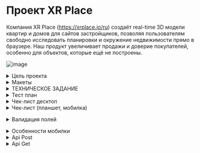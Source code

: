 # Проект XR Place

Компания XR Place (https://xrplace.io/ru) создаёт real-time 3D модели квартир и домов для сайтов застройщиков,
позволяя пользователям свободно исследовать планировки и окружение недвижимости прямо в браузере.
Наш продукт увеличивает продажи и доверие покупателей, особенно для объектов, которые ещё не построены.


![image](https://github.com/user-attachments/assets/06d7202b-ca03-4f88-9740-06dd75e46b7c)

<details>
  <summary>Цель проекта</summary>

  Цель проекта — создать сайт, который демонстрирует возможности и преимущества 3D визуализации, 
  направленный на привлечение девелоперов и агентств недвижимости. Дизайн должен быть современным, 
  с акцентом на интерактивность и SEO-оптимизацию. Важно также включить видео и интерактивные 
  демо для полного погружения пользователей.
</details>

<details>
  <summary>Макеты</summary>
  
    
[Figma](https://clck.ru/3EQNom)

![image](https://github.com/user-attachments/assets/c5ee2153-3d43-4654-8259-8a8c5a96f140)

</details>

<details>
  <summary>ТЕХНИЧЕСКОЕ ЗАДАНИЕ</summary>

  # Описание проекта
  
Мы создаём real-time 3D квартиры и дома для сайтов застройщиков - это похоже на web игру, где мы показываем планировку и локацию вокруг будущей недвижимости. 
Это особенно актуально для покупателей из других городов, а также для объектов недвижимости, которые ещё не построены.
Создать сайт, где будет понятно, что за продукт мы делаем, и показать его преимущества. В первую очередь сайт нужен, чтобы направить туда партнеров, 
с кем мы ведем переговоры напрямую. Трафик лить пока не планируем, но это тоже в будущем возможно.
Работающий сайт https://xrplace.io/ 

# Стек 

NextJS: Основной фреймворк для создания интерфейса. 
TypeScript: Статически типизированный язык программирования
SASS (SCSS): Препроцессор CSS для создания модульных, многоразовых стилей, облегчая поддержку и структурирование стилей приложения.
Можно использовать  Tailwind.
 TanStack Query или встроенные механизмы nextjs для отправки запросов.

# Результат

Репозиторий на гитхабе должен содержать:
воспроизводимый код проекта
описание и инструкция по запуску в файле README.md

# Требования к окружению

Node.js (рекомендуется v18.x.x и выше)
npm (рекомендуется v7.x.x и выше)

# Требования к инфраструктуре

Инфраструктура nextjs.
Настроенный линтинг eslint, prettier, editorconfig
Автоформатирование и проверка линтера при коммите с помощью husky
Commitizen для структурированных коммитов

# Организация работы в репозитории:

— ветка main главная, в нее нельзя напрямую коммитить, только через пулл-реквест после проверки наставником
— ветка develop, основная рабочая где собираете код, сюда сливаются через пулл-реквесты выполненные фиксы и фичи, проверяется тимлидами или другими участниками команды на кросс-ревью
— ветки fix/* feat/* chore/* для работы над задачами, соответственно исправления, новые фичи, задачи не связанные с изменением основного кода (сборка, тулсет, документация, тесты и т.д.).



# Функциональные требования 

Сайт во многом визиточный, но точно нужно оставить место под call to action - заполнить форму на демо.
Кроме этого должно быть место под i-frame с нашим виджетом и его видео вариантом (как мне сейчас представляется)

По разделам можно отталкиваться от текущей версии сайта, сейчас у нас так:
Слоган - главное преимущество - видео версия нашего продукта
Ключевые фичи (вид из окна, интерактивность, свобода перемещения)
Сам 3D виджет в работе

Преимущества
Доступность с любого устройства
Форма заявки на демо, чтобы узнать стоимость
Контакты
Подвал
Политика обработки данных и cookies

## Поддержка мультиязычности  

Нужна поддержка переключения языка для контента (в nextjs есть механизмы)

## Анимации и интерактивность

Для анимаций и интерактивности использовать библиотеки GSAP (для скрола и появления) или Three.js для создания вау эффекта, но при этом сильно не перегружать сайт анимациями.

# План работ:

**1 месяц: реализация MVP, можно не полностью реализовать стили и эффекты и опустить второстепенный функционал.** 

## 1-я неделя:

**Задача 1**. Инициализация рабочего пространства
- создать репозиторий
- инициализировать структуру файлов и проект на nextjs
- настроить тесты (jest)
- установить и настроить инструментарий (eslint, prettier, stylelint, husky + lint-staged)
**Задача 2**. Подготовка базового кода (до получения макета, важно именование и расположение, содержание пока не важно)
- определить переменные окружения
- определить базовые константы в коде
- определить SCSS (и если надо CSS) переменные
- разметить структуру под будущий код, выделить фичи если работаем по FSD
  в ui-kit выделить как минимум типографику, формы, кнопки, базовые контейнеры
- в компоненты app, header, footer и layout
- в сервисы базовый API, если планируется работа с localStorage это тоже сюда, нельзя в компонентах напрямую работать с окружением для переиспользуемости кода
- если будем использовать глобальный менеджер состояний, то настраиваем и подключаем его, создаем в структуре требуемые под него файлы.
- 
💡 РЕВЬЮ: проверка базовой структуры проекта, тулсет настроен, сборка работает
  
**2-я и 3-я неделя, задачи выполняются параллельно по мере поступления требуемых вводных:**

**Задача 3**. Начинаем реализацию с UI-kit (уже должны быть вайрфреймы или черновик макета)
- создаем в структуре файлы под требуемые компоненты по макетам
- по мере готовности макета реализуем компоненты ui-kit, тестируем их и сверяемся с дизайнерами по реализации (могут быть правки)
- по готовности нужных компонентов в ui-kit начинаем накидывать компоненты (секции и блоки страниц), компонент начинаем только когда готовы все ui-kit элементы для него (не хардкодим! переиспользуем код)
- по готовности нужных компонент собираем страницы, данные мокаем через сервисы, где вместо запроса к API пока для отладки сразу возвращаем данные (Promise.resolve)
- Совет: Разделяйте отображение и бизнес логику (если проще: в одном компоненте верстка, в другом подключение к данным и обработчики событий, эффектов и т.д

**Задача 4**. Интеграция с сервером (требуется OpenAPI\Swagger контракт с бэкендом)

- начинать интеграцию нужно с авторизации если она есть
- обработку данных для соответствия требования фронтенда лучше проводить на уровне API-клиента, чтобы в компонент данные поступали уже в нужном виде.
- реализуем методы API по мере готовности на бекенде. Проверяем сначала в Postman и потом уже через код нашего API клиента. Можно автоматизировать через jest тестами.
  
💡 РЕВЬЮ: проверка базовой реализации, есть сторибук и в нем как минимум ui-kit, даже если еще нет интеграции, то данные не захардкожены, а вынесены в сервисы

## 4-я неделя:

**Задача 5**. Собираем все вместе
- Настраиваем сборку и деплой на сервер (деплоит бэк, мы даем исходные данные и по возможности создаем Dockerfile в своем репозитории)
- по мере говности API и страниц можно подключать данные к страницам. Подключение данных без глобального менеджера состояний делаем на уровне страницы,
  а с глобальным менеджером на уровне экшенов. Все методы работы с окружением также спускаем через пропсы.
- Финализируем внешний вид и функциональность приложения
- Пишем интеграционные тесты для проверки страниц в сборе (с моками)
- Фиксим ошибки по баг-репортам тестирования
  
💡 РЕВЬЮ: проверка опубликованного на сервере приложения

## 2-й месяц: Доработка, пред-релизная подготовка

**1-я и 2-я неделя:**

**Задача 6**. Доработка всей функциональности
- реализуем в том числе второстепенную функциональность не сделанную в первый месяц
- добиваем все стили и эффекты
- Производим локальный рефакторинг в требуемых компонентах и страницах если есть возможность уменьшить кодовую базу и более эффективно переиспользовать код
- оптимизируем производительность по необходимости, добавляем ленивую загрузку страниц, добавляем кэш на API запросы чтения, оптимизируем assets
- удаляем отладочный код и вывод в консоль (если нужно оставить в критических местах, можно скрыть через console.debug или обернуть в debug и выводить только при установленной в localStorage переменной)
- 
## 3-я и 4-я неделя: 

**Задача 7**. Тестируем, Фиксим, повторяем...

- Фиксим, доделываем
- Заполняем документацию: стэк, команда, инструкция по подготовке и запуску проекта, верхнеуровневая архитектура, ключевые компоненты,
  конфигурация (где лежат наши переменные, константы, как ключить логирование и т.д.), что сделано\что нет, известные проблемы или потенциальные места для рефакторинга и улучшения если известны.
- Тесты нужны хотя бы на уровне снэпшотов, чтобы понимать где что поменялось в случае изменения компонент.
- 
💡 РЕВЬЮ: финальное

# Финальное демо:

1. Собираемся, демонстрируем задеплоенное приложение, показываем работу основного функционала.
2. Объясняем какие решения применили (FSD, глобальный менеджер состояний, настройки тулсета, структура компонент) и почему
3. Рефлексия — что получилось, что не очень, какой опыт вынесли и насколько удалось освоиться с инструментарием и удержаться в рамках заданного процесса.
4. Что можно было бы улучшить, какие советы дали бы себе на старте с уже имеющимся опытом.

   
</details>

<details>
  <summary>Тест план</summary>
  
[Тест план](https://clck.ru/3EMcb9)

# Тест-план для UI/UX, кроссбраузерного и кроссплатформенного тестирования лендинга

## Цели тестирования
1. Проверить корректность отображения всех UI-элементов на разных браузерах (Chrome, Firefox, Safari) и разрешениях (Desktop 1920x1080, Tablet 768x1024, Mobile 360x640).
2. Убедиться в соответствии всех визуальных и интерактивных элементов макету, включая цвет, шрифты, расположение и стилизацию.
3. Проверить удобство использования (UX) на всех устройствах и браузерах, включая взаимодействие с кнопками и полями ввода.
4. Проверить адаптивность интерфейса и удобство взаимодействия с элементами на мобильных устройствах.

## Сценарии тестирования

### 1. Тестирование UI-элементов (вёрстка)
   - **Проверка фона**:
     - Градиент одинаково отображается на всех устройствах и браузерах.
   - **Проверка всех текстовых элементов**:
     - Заголовки, подзаголовки, обычные тексты имеют верный цвет, шрифт, и начертание.
     - Размер и расположение текста остаётся неизменным и адаптивным на всех устройствах.
   - **Проверка всех кнопок и полей ввода**:
     - Кнопки и поля отображаются корректно, соответствуют макету по цвету, размеру, тексту, и выравниванию.
     - На мобильных и планшетах кнопки адаптируются и остаются удобными для нажатия.
     - Проверка текста внутри полей ввода (плейсхолдеры) на правильность цвета и расположения.
   - **Проверка иконок социальных сетей и навигации**:
     - Кнопки для Instagram и LinkedIn имеют корректные иконки, отступы, и стиль (рамка и стрелка).
     - Пункты навигации отображаются в вертикальном порядке, с равномерными отступами, и легко кликабельны.

### 2. Проверка UX (удобства использования)
   - **Проверка кликабельности и доступности кнопок**:
     - Все кнопки и ссылки имеют корректные области нажатия, особенно на мобильных устройствах.
     - Кнопки социальных сетей и навигации легко нажимаются и открываются корректно.
   - **Адаптивность и визуальная иерархия**:
     - Проверка соответствия структуры и иерархии элементов на различных устройствах.
     - Заголовки и основные разделы видимы сразу и не перекрыты другими элементами.
   - **Проверка интерактивных элементов**:
     - При нажатии на кнопки и ссылки присутствует визуальная обратная связь, например, изменение цвета кнопок.
     - Взаимодействие с выпадающими элементами (например, вопросы в блоке FAQ и Преимущества) должно быть удобным на всех устройствах.

## Матрица тестирования

| Тест-кейс                        | Chrome (Desktop) | Firefox (Desktop) | Safari (Desktop) | iPad (Tablet) | Android (Tablet) | iOS (Mobile) | Android (Mobile) |
|----------------------------------|------------------|--------------------|------------------|---------------|------------------|--------------|------------------|
| Градиентный фон                  | ✅               | ✅                 | ✅               | ✅            | ✅               | ✅           | ✅               |
| Тексты и шрифты                  | ✅               | ✅                 | ✅               | ✅            | ✅               | ✅           | ✅               |
| Поля ввода и кнопки              | ✅               | ✅                 | ✅               | ✅            | ✅               | ✅           | ✅               |
| Иконки соцсетей                  | ✅               | ✅                 | ✅               | ✅            | ✅               | ✅           | ✅               |
| Удобство ввода и кликабельность  | ✅               | ✅                 | ✅               | ✅            | ✅               | ✅           | ✅               |
| Иерархия и видимость             | ✅               | ✅                 | ✅               | ✅            | ✅               | ✅           | ✅               |
| Визуальная обратная связь        | ✅               | ✅                 | ✅               | ✅            | ✅               | ✅           | ✅               |

> ✅ - Элемент отображается корректно  
> ❌ - Элемент отображается некорректно

## Критерии завершения тестирования
- Все элементы UI и UX на всех устройствах и браузерах соответствуют требованиям и макету.
- Любые визуальные отклонения исправлены, и элементы адаптированы под разные разрешения.
- UX элементов протестирован на удобство, и все интерактивные элементы работают корректно.

## Тестировщики
**Карлен Арабаджян**  
Telegram: [@Arabadzhyan](https://t.me/Arabadzhyan)

</details>

<details>
  <summary>Чек-лист десктоп</summary>

  [Десктоп](https://clck.ru/3EP3eB)

  # Чек-лист тестирования

| №   | Описание проверки                                                                 | Окружение 1 | Окружение 2 | Окружение 3 |
| --- | ---------------------------------------------------------------------------------- | ----------- | ----------- | ----------- |
| **Общие требования к блоку**                                                          | 1920x1080   | 1920x1080   | 1920x1080   |
| **Верхнее меню "Header" (логотип и навигация)**                                      | Firefox     | Chrome      | Safari      |
| t1  | Логотип расположен в левом верхнем углу и ведёт на главную страницу.              | Passed      | Passed      | Passed      |
| t2  | Цвет верхнего меню сливается с баннером. Цвет градиентный.                        | Passed      | Passed      | Passed      |
| t3  | При скролле фон верхнего меню (Header) черного цвета. Размер 48px/1690px           | Passed      | Passed      | Passed      |
| t4  | При скролле меню закреплено в верхней части экрана.                                | Passed      | Passed      | Passed      |
| t5  | Ссылки в верхнем меню, шрифт: Size 20px / Weight 400 / Color white                  | Passed      | Passed      | Passed      |
| t6  | Ссылки меню выровнены по центру верхней панели. По вертикали.                      | Passed      | Passed      | Passed      |
| t7  | При нажатии ссылки в меню, ведут к нужным секциям, соответствующим их названиям.   | Passed      | Passed      | Passed      |
| t8  | Шрифт текста в меню Size 20px / Weight 400 / Color White                           | Passed      | Passed      | Passed      |
| t9  | Кнопка смены языка выравнивание по правому краю меню                               | Passed      | Passed      | Passed      |
| t10 | Кнопка смены языка с острыми углами, выровнена по правой стороне. Цвет рамки и текста кнопки: "White" | Passed      | Passed      | Passed      |
| t11 | При нажатии на кнопку есть возможность выбрать язык "Ru" или "En"                  | Passed      | Passed      | Passed      |
| t12 | По умолчанию отображается язык "Ru"                                                | Passed      | Passed      | Passed      |
| t13 | После выбора языка "En" все детали отображаются корректно и не наезжают друг на друга | Skipped     | Skipped     | Skipped     |
| **Первый экран (баннер)**                                                           |             |             |             |
| t14 | Фон первого экрана — градиентный с плавным переходом из одного цвета в другой.    | Passed      | Passed      | Passed      |
| t15 | Заголовок "НОВЫЙ УРОВЕНЬ ВИЗУАЛИЗАЦИИ НЕДВИЖИМОСТИ" выровнен по левой стороне баннера. | Passed      | Passed      | Passed      |
| t16 | Шрифт заголовка Size 200px / Weight 700 / Color White                              | Passed      | Passed      | Passed      |
| t17 | Под заголовком текст "Увеличьте продажи, используя передовые 3D-технологии для сайтов строительных компаний". | Passed      | Passed      | Passed      |
| t18 | Шрифт текста : size 32px / Weight 400 / Color White                                | Passed      | Passed      | Passed      |
| t19 | Кнопка "Оставить заявку" расположена под текстом, выровнена по левому краю.       | Passed      | Passed      | Passed      |
| t20 | Кнопка прозрачная, текст на кнопке: size 32px / Weight 400 / Color White           | Passed      | Passed      | Passed      |
| t21 | При наведении на кнопку цвет кнопки получает оттенок white 10% .                   | Passed      | Passed      | Passed      |
| t22 | При нажатии на кнопку цвет кнопки получает оттенок white 20%                       | Passed      | Passed      | Passed      |
| t23 | Нажатие на кнопку "Оставить заявку" переводит на секцию «Обсудим?».               | Passed      | Passed      | Passed      |
| t24 | Справа от Заголовка отображается изображение смартфона с 3D-визуализацией.         | Passed      | Passed      | Passed      |
| t25 | Размер изображения смартфона 390px*799px                                           | Passed      | Passed      | Passed      |
| **Блок с процентами**                                                               |             |             |             |
| t26 | Блок с процентами состоит из трёх отдельных карточек, расположенных в ряд.        | Passed      | Passed      | Passed      |
| t27 | Карточки прозрачные с белой контурной линией, углы острые.                         | Passed      | Passed      | Passed      |
| t28 | Каждая карточка имеет отступы и равномерно распределена по горизонтали.          | Passed      | Passed      | Passed      |
| t29 | Карточка слева содержит текст "15%" - шрифт Size 200px / Weight 700 / Color White  | Passed      | Passed      | Passed      |
| t30 | Ниже на карточке расположен текст "Увеличение количества продаж квартир" шрифт: size 32px / Weight 400 / Color White | Passed      | Passed      | Passed      |
| t31 | Средняя карточка содержит текст "20%"- Size 200px / Weight 700 / Color White       | Failed      | Failed      | Failed      |
| t32 | Ниже на карточке текст "Увеличение количества целевых заявок" шрифт: size 32px / Weight 400 / Color White | Passed      | Passed      | Passed      |
| t33 | Правая карточка — "60%" - Size 200px / Weight 700 / Color White                    | Passed      | Passed      | Passed      |
| t34 | Ниже на карточке текст  "Увеличение проведения времени на сайте" шрифт size 32px / Weight 400 / Color White | Passed      | Passed      | Passed      |
| **Блок "3D-виджет"**                                                                |             |             |             |
| t35 | Заголовок "3D-виджет" расположен над изображениями. Выравнивание по левому краю, шрифт: Size 200px / Weight 700 / Color White | Passed      | Passed      | Passed      |
| t36 | Под заголовком три изображения, выстроенные в один ряд. Изображения расположены равномерно, между ними установлены одинаковые отступы. | Passed      | Passed      | Passed      |
| t37 | При наведении курсора на изображение изображение увеличивается появляется надпись | Passed      | Passed      | Passed      |
| t38 | При увеличении одного изображения два других уменьшаются в размере, сохраняя свое первоначальное расположение. | Passed      | Passed      | Passed      |
| t39 | Надпись первого изображения "Локация вокруг здания с любой стороны"              | Passed      | Passed      | Passed      |
| t40 | Надпись второго изображения "Наглядная планировка и интерьер"                     | Passed      | Passed      | Passed      |
| t41 | Надпись третьего изображения "Геймификация и свобода перемещения"                 | Passed      | Passed      | Passed      |
| t42 | Под изображениями большой "Iframe блок" 3D-моделью размер: Width 1599px / Height 872px | Passed      | Passed      | Passed      |
| t43 | На большом "Iframe блок" отображаются 4 кнопки на "3-D модели"                     | Failed      | Failed      | Failed      |
| t44 | Слева в нижней части горизонтально расположены три кнопки: Круглые, фон белый,иконки черные. | Passed      | Passed      | Passed      |
| t45 | Первая кнопка "Локация вокруг здания с любой стороны" выравнивание по левому краю | Passed      | Passed      | Passed      |
| t46 | Кнопка кликабельна и соответствует описанию. Она отображает локации вокруг здания с любой стороны. | Passed      | Passed      | Passed      |
| t47 | Вторая кнопка "Наглядная планировка и интерьер" выравнивание справа от кнопки "Локация вокруг здания с любой стороны" | Passed      | Passed      | Passed      |
| t48 | Кнопка кликабельна и соответствует описанию. Она отображает наглядную планировку и интерьер. | Passed      | Passed      | Passed      |
| t49 | Третья кнопка «Геймификация и свобода перемещения» выровнена справа от предыдущей кнопки. | Passed      | Passed      | Passed      |
| t50 | Кнопка кликабельна и соответствует описанию. Она позволяет Геймификацию и свободное перемещения по модулю | Passed      | Passed      | Passed      |
| t51 | С правом нижнем углу "Iframe блока" кнопка просмотра во весь экран. | Passed | Passed | Passed |
| t52 | Кнопка контрастная, не имеет формы. | Passed | Passed | Passed |
| t53 | Кнопка кликабельна, и при нажатии блок открывается на весь экран. | Passed | Passed | Passed |
| t54 | При повторном клике возврат просмотра блока на лендинге. | Passed | Passed | Passed |
| t55 | Из полноэкранного режима можно выйти по кнопке ESC. | Passed | Passed | Passed |
## Блок "Примеры работ"

| №   | Описание проверки | Общие требования к блоку | Окружение 1 (Firefox) | Окружение 2 (Chrome) | Окружение 3 (Safari) |
| --- | ----------------- | ------------------------ | --------------------- | -------------------- | -------------------- |
| t56  | Заголовок "Примеры работ" выровнен по левому краю. Шрифт: Size 200px / Weight 700 / Color White. | Passed | Passed | Passed |
| t57  | Справа от заголовка - стрелки прокрутки для перемещения между видеороликами. | Passed | Passed | Passed |
| t58  | Под заголовком расположены три видеоролика с примерами работ выстроенные в один ряд по горизонтали | Passed | Passed | Passed |
| t59  | Название видео ролика сверху видео выравнивание по левому краю | Passed | Passed | Passed |
| t60  | Название первого видеоролика "Дом в стиле минимализм" | Passed | Passed | Passed |
| t61  | Название второго видеоролика "Загородный лофт" | Passed | Passed | Passed |
| t62  | Название третьего видеоролика "Дом у моря" | Passed | Passed | Passed |
| t63  | Между видеороликами равномерные отступы: 40px | Passed | Passed | Passed |
| t64  | В центре каждого видеоролика расположена кнопка воспроизведения | Passed | Passed | Passed |
| t65  | При проигрывании в нижнем крае видеоролика отображается полоса прогресса и панель управления. Полосы работают корректно | Failed | Failed | Failed |

## Блок "Преимущества"

| №   | Описание проверки | Общие требования к блоку | Окружение 1 (Firefox) | Окружение 2 (Chrome) | Окружение 3 (Safari) |
| --- | ----------------- | ------------------------ | --------------------- | -------------------- | -------------------- |
| t66  | Заголовок "Преимущества" расположен над карточками, выровнен по левому краю. Size 200px / Weight 700 / Color White. | Passed | Passed | Passed |
| t67  | Под заголовком размещены четыре карточки преимуществ, выстроенные в два ряда и две колонки. | Passed | Passed | Passed |
| t68  | При наведении курсора карточки переворачиваются, и на обратной стороне отображается подробное описание данного преимущества. | Passed | Skipped | Passed |
| t69  | Первая карточка на лицевой стороне содержит текст "Повышение продаж на стадии строительство" и номер "01" | Passed | Passed | Passed |
| t70  | На обратной стороне текст: "Покупатели увидят полную копию объекта недвижимости, даже если он ещё на стадии строительства или расположен в другой стране, что увеличит конверсию продаж" | Failed | Failed | Failed |
| t71  | Вторая карточка на лицевой стороне содержит текст "Инвестиции в ваш цифровой бренд" и номер "02" | Passed | Passed | Passed |
| t72  | На обратной стороне текст: "Уникальный пользовательский опыт выделит вас среди конкурентов и улучшит ваш инновационный имидж, а интерактивная 3D-модель повысит доверие и вовлеченность клиентов" | Passed | Passed | Passed |
| t73  | Третья карточка на лицевой стороне содержит текст "Экономия на едином пакете визуализации" и номер "03" | Passed | Passed | Passed |
| t74  | На обратной стороне текст: "Единая 3D-модель позволяет нам создавать дополнительные виды 2D и 3D-визуализаций без двойной работы, а виджет легко встраивается в любое место на вашем сайте" | Failed | Failed | Failed |
| t75  | Четвертая карточка на лицевой стороне содержит текст "Доступность с любого устройства" и номер "04" | Passed | Passed | Passed |
| t76  | На обратной стороне текст: "Ваши клиенты смогут легко просматривать 3D-модели на компьютерах, планшетах, смартфонах в VR-очках, что обеспечит доступ к вашему продукту в любое время и из любого места" | Passed | Passed | Passed |
| t77  | На карточках с лицевой стороны шрифт текста : size 40px / Weight 400 / Color White. | Passed | Passed | Passed |
| t78  | В правом верхнем углу карточек есть значок в виде круговой стрелки | Passed | Passed | Passed |
| t79  | На обратной стороне карточки шрифт текста: size 24px / Weight 400 / Color White | Passed | Passed | Passed |
| t80  | Карточки имеют ровномерные отступы между собой. | Passed | Passed | Passed |

## Блок "Этапы работы"

| №   | Описание проверки | Общие требования к блоку | Окружение 1 (Firefox) | Окружение 2 (Chrome) | Окружение 3 (Safari) |
| --- | ----------------- | ------------------------ | --------------------- | -------------------- | -------------------- |
| t81  | Заголовок "Этапы работы" расположен по левой стороне блока. Size 200px / Weight 700 / Color White. | Passed | Passed | Passed |
| t82  | Блок градиентный с плавным переходом из одного цвета в другой. | Passed | Passed | Passed |
| t83  | Под заголовком три этапа работы, каждый из которых содержит номер, заголовок и описание. | Passed | Passed | Passed |
| t84  | Первый этап заголовок "Знакомство" — номер "01", шрифт:size 40px / Weight 400 / Color White. | Passed | Passed | Passed |
| t85  | Под заголовком описание с текстом: "Обсуждаем ваши цели и требования, анализируем аудиторию и архитектурные планы, чтобы лучше понять задачи." шрифт: size 24px / Weight 400 / Color White. | Passed | Passed | Passed |
| t86  | Второй этап заголовок "Старт работ" — номер "02", Size 40px / Weight 400 / Color White. | Passed | Passed | Passed |
| t87  | Под вторым заголовком описание с текстом: "Создаём концепцию 3D-виджета и интерактивный дизайн, согласуем все детали с вами и вносим необходимые правки." шрифт:size 24px / Weight 400 / Color White. | Passed | Passed | Passed |
| t88  | Третий этап "Процесс" — номер "03",шрифт: size 40px / Weight 400 / Color White | Passed | Passed | Passed |
| t89  | Под третьим заголовком описание с текстом: "Разрабатываем 3D-виджет с регулярными обновлениями для вас, проводим тестирование с учётом ваших пожеланий." шрифт:size 24px / Weight 400 / Color White | Passed | Passed | Passed |
| t90  | Блок "Этапы работы" можно двигать влево-вправо | Failed | Passed | Failed |

## Блок "FAQ"

| №   | Описание проверки | Общие требования к блоку | Окружение 1 (Firefox) | Окружение 2 (Chrome) | Окружение 3 (Safari) |
| --- | ----------------- | ------------------------ | --------------------- | -------------------- | -------------------- |
| t91  | Заголовок "FAQ" выровнен по левой стороне. Шрифт: Size 200px / Weight 700 / Color White. | Passed | Passed | Passed |
| t92  | Под заголовком по правой стороне текст: "Здесь вы сможете найти ответы на общие и часто задаваемые вопросы" шрифт: size 24px / Weight 400 / Color White | Failed | Failed | Failed |
| t93  | Блок под текстом содержит шесть карточек с вопросами, расположенных в три столбца по две карточки. | Passed | Passed | Passed |
| t94  | Карточки с вопросами прозрачные с белой контурной линией | Passed | Passed | Passed |
| t95  | Вопросы внутри карточек выравнивание по центру, шрифт: size 24px / Weight 400 / Color White. | Passed | Passed | Passed |
| t96  | По правому углу карточек «диагональная стрелка вниз влево» color white | Passed | Passed | Passed |
| t97  | При клике на карточку ответ отображается под вопросом, текст в ответе шрифт: size 24px / Weight 400 / Color White. | Passed | Passed | Passed |
| t98  | Расположение карточек остаётся двухрядным на больших экранах, с равномерными отступами между ними. | Passed | Passed |
  </details>

  <details>
  <summary>Чек-лист (планшет, мобилка)</summary>

  [Чек-лист (планшет, мобилка)](https://clck.ru/3EP3fu)
    </details>

  <details>
    <summary>Валидация полей</summary>

  [Валидация полей](https://clck.ru/3EPzYt)
    </details>

  <details>
  <summary>Особенности мобилки</summary>
  [Особенности мобилки](https://clck.ru/3EP3n8)
    </details>
    
  <details>
  <summary>Api Post</summary>
  [Api Post](https://clck.ru/3Efi2f)
    </details>

    
 <details>
  <summary>Api Get</summary>
  [Api Gey](https://clck.ru/3Efi5F)
    </details>

  

  
